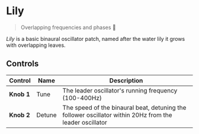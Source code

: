# Lily

> Overlapping frequencies and phases 🌺

_Lily_ is a basic binaural oscillator patch, named after the water lily it grows with overlapping leaves.

## Controls

| Control    | Name      | Description                                                                                             |
|------------|-----------|---------------------------------------------------------------------------------------------------------|
| **Knob 1** | Tune      | The leader oscillator's running frequency (100-400Hz)                                                   |
| **Knob 2** | Detune    | The speed of the binaural beat, detuning the follower oscillator within 20Hz from the leader oscillator |
